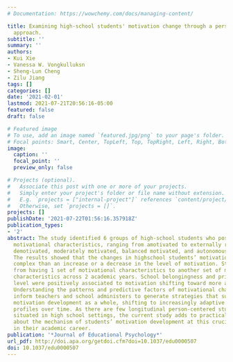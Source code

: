 ```yaml
---
# Documentation: https://wowchemy.com/docs/managing-content/

title: Examining high-school students' motivation change through a person-centered
  approach.
subtitle: ''
summary: ''
authors:
- Kui Xie
- Vanessa W. Vongkulluksn
- Sheng-Lun Cheng
- Zilu Jiang
tags: []
categories: []
date: '2021-02-01'
lastmod: 2021-07-21T20:56:16-05:00
featured: false
draft: false

# Featured image
# To use, add an image named `featured.jpg/png` to your page's folder.
# Focal points: Smart, Center, TopLeft, Top, TopRight, Left, Right, BottomLeft, Bottom, BottomRight.
image:
  caption: ''
  focal_point: ''
  preview_only: false

# Projects (optional).
#   Associate this post with one or more of your projects.
#   Simply enter your project's folder or file name without extension.
#   E.g. `projects = ["internal-project"]` references `content/project/deep-learning/index.md`.
#   Otherwise, set `projects = []`.
projects: []
publishDate: '2021-07-22T01:56:16.357918Z'
publication_types:
- '2'
abstract: The study identified 6 groups of high-school students who possess unique
  motivational characteristics, ranging from amotivated to externally regulated, balanced
  demotivated, moderately motivated, balanced motivated, and autonomously motivated.
  The results showed that the changes in highschool students’ motivation were more
  complex than an increase or a decrease in the level of motivation. Students moved
  from having 1 set of motivational characteristics to another set of motivational
  characteristics across 2 academic years. School belongingness and prior achievement
  level were positively associated to motivation shifting toward more adaptive characteristics.
  Understanding the patterns and predictive factors of motivational change can better
  inform teachers and school administers to generate strategies that support students’
  motivation development as a whole, shifting to increasingly adaptive motivational
  profiles over time. As there are few longitudinal person-centered studies of motivation
  situated in high school settings, the current study adds to practical knowledge
  about the mechanism of students’ motivation development at this crucial juncture
  in their academic career.
publication: '*Journal of Educational Psychology*'
url_pdf: http://doi.apa.org/getdoi.cfm?doi=10.1037/edu0000507
doi: 10.1037/edu0000507
---
```

